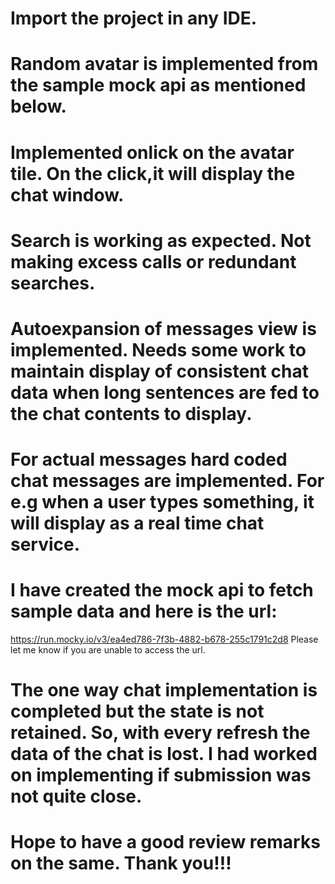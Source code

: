 # Import the project in any IDE.
# Random avatar is implemented from the sample mock api as mentioned below.
# Implemented onlick on the avatar tile. On the click,it will display the chat window.
# Search is working as expected. Not making excess calls or redundant searches.
# Autoexpansion of messages view is implemented. Needs some work to maintain display of consistent chat data when long sentences are fed to the chat contents to display.
# For actual messages hard coded chat messages are implemented. For e.g when a user types something, it will display as a real time chat service.
# I have created the mock api to fetch sample data and here is the url:
https://run.mocky.io/v3/ea4ed786-7f3b-4882-b678-255c1791c2d8
Please let me know if you are unable to access the url.

# The one way chat implementation is completed but the state is not retained. So, with every refresh the data of the chat is lost. I had worked on implementing if submission was not quite close.

# Hope to have a good review remarks on the same. Thank you!!!
  
